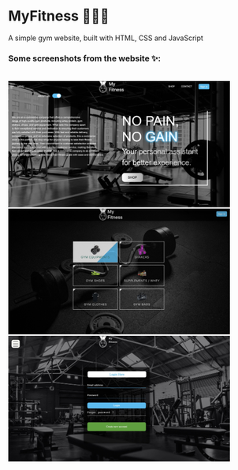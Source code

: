 # MyFitness 🏋🏻‍♂️
A simple gym website, built with HTML, CSS and JavaScript <br/>
### Some screenshots from the website ✨:<br/><br/>

<div align="left">
  <img src="./images/1.jpg"  width="450"/>
</div>

<div align="left">
  <img src="./images/2.jpg" width="450"/>
</div>

<div align="left">
  <img src="./images/3.jpg" width="450"/>
</div>

